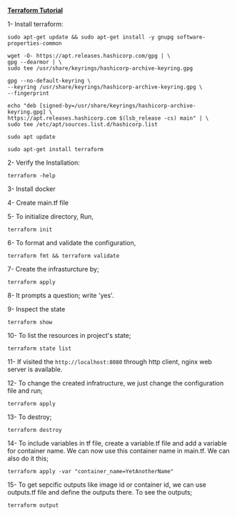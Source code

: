 **[Terraform Tutorial](https://developer.hashicorp.com/terraform/tutorials/docker-get-started/infrastructure-as-code)**

1- Install terraform: 

```
sudo apt-get update && sudo apt-get install -y gnupg software-properties-common

wget -O- https://apt.releases.hashicorp.com/gpg | \
gpg --dearmor | \
sudo tee /usr/share/keyrings/hashicorp-archive-keyring.gpg

gpg --no-default-keyring \
--keyring /usr/share/keyrings/hashicorp-archive-keyring.gpg \
--fingerprint

echo "deb [signed-by=/usr/share/keyrings/hashicorp-archive-keyring.gpg] \
https://apt.releases.hashicorp.com $(lsb_release -cs) main" | \
sudo tee /etc/apt/sources.list.d/hashicorp.list

sudo apt update

sudo apt-get install terraform
```

2- Verify the Installation:
```
terraform -help
```

3- Install docker 

4- Create main.tf file

5- To initialize directory, Run,
```
terraform init
```

6- To format and validate the configuration,
```
terraform fmt && terraform validate
```

7- Create the infrasturcture by; 
```
terraform apply
```

8- It prompts a question; write 'yes'.

9- Inspect the state 
```
terraform show
```

10- To list the resources in project's state; 
```
terraform state list
```

11- If visited the `http://localhost:8080` through http client, nginx web server is available.

12- To change the created infratructure, we just change the configuration file and run;
```
terraform apply
```

13- To destroy;
```
terraform destroy
```

14- To include variables in tf file, create a variable.tf file and add a variable for container name. We can now use this container name in main.tf. We can also do it this;
```
terraform apply -var "container_name=YetAnotherName"
```

15- To get sepcific outputs like image id or container id, we can use outputs.tf file and define the outputs there.
To see the outputs;
```
terraform output
```
